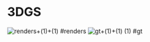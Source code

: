 # 3DGS
![renders+(1)+(1)](https://github.com/user-attachments/assets/49d8f136-a474-4b84-b1b5-435f3767a9e3)
#renders
![gt+(1)+(1) (1)](https://github.com/user-attachments/assets/986db1e4-2d99-4057-9a62-e427dbc433cf)
#gt
